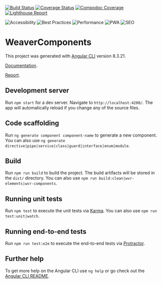 [![Build Status](https://travis-ci.org/TAMULib/weaver-components.svg?branch=master)](https://travis-ci.org/TAMULib/weaver-components) 
[![Coverage Status](https://coveralls.io/repos/github/TAMULib/weaver-components/badge.svg?branch=master)](https://coveralls.io/github/TAMULib/weaver-components?branch=master) [![Compodoc Coverage](https://tamulib.github.io/weaver-components/development/images/coverage-badge-documentation.svg)](https://tamulib.github.io/weaver-components/development/coverage.html)
[![Lighthouse Report](dist/bundle/latest/assets/lighthouse.svg)](https://tamulib.github.io/weaver-components/lighthouse)
<p>
<img src="static/assets/accessibility.svg" alt="Accessibility" style="max-width:100%;">
<img src="static/assets/practices.svg" alt="Best Practices" style="max-width:100%;">
<img src="static/assets/performance.svg" alt="Performance" style="max-width:100%;">
<img src="static/assets/pwa.svg" alt="PWA" style="max-width:100%;">
<img src="static/assets/seo.svg" alt="SEO" style="max-width:100%;">
</p>


# WeaverComponents

This project was generated with [Angular CLI](https://github.com/angular/angular-cli) version 8.3.21.

[Documentation](https://tamulib.github.io/weaver-components/docs).

[Report](https://tamulib.github.io/weaver-components/report).

## Development server

Run `npm start` for a dev server. Navigate to `http://localhost:4200/`. The app will automatically reload if you change any of the source files.

## Code scaffolding

Run `ng generate component component-name` to generate a new component. You can also use `ng generate directive|pipe|service|class|guard|interface|enum|module`.

## Build

Run `npm run build` to build the project. The build artifacts will be stored in the `dist/` directory.
You can also use `npm run build:clean|wvr-elements|wvr-components`.

## Running unit tests

Run `npm test` to execute the unit tests via [Karma](https://karma-runner.github.io).
You can also use `npm run test:unit|watch`.

## Running end-to-end tests

Run `npm run test:e2e` to execute the end-to-end tests via [Protractor](http://www.protractortest.org/).

## Further help

To get more help on the Angular CLI use `ng help` or go check out the [Angular CLI README](https://github.com/angular/angular-cli/blob/master/README.md).
